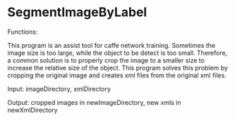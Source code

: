 # SegmentImageByLabel

Functions:

  This program is an assist tool for caffe network training. Sometimes the image size is too large, while the object to be detect is too small. Therefore, a common solution is to properly crop the image to a smaller size to increase the relative size of the object. This program solves this problem by cropping the original image and creates xml files from the original xml files. 

  Input: imageDirectory, xmlDirectory

  Output: cropped images in newImageDirectory, new xmls in newXmlDirectory

